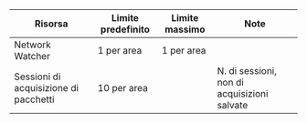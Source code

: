 | Risorsa | Limite predefinito | Limite massimo | Note |
| --- | --- | --- | --- |
| Network Watcher | 1 per area  | 1 per area | |
| Sessioni di acquisizione di pacchetti |10 per area | |N. di sessioni, non di acquisizioni salvate |
